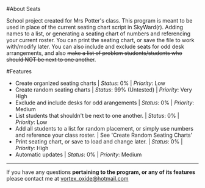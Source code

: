#About Seats

School project created for Mrs Potter's class. This program is meant to be used in place of the current seating chart script in SkyWard(r). Adding names to a list, or generating a seating chart of numbers and referencing your current roster. You can print the seating chart, or save the file to work with/modify later. You can also include and exclude seats for odd desk  arrangements, and also ~~make a list of problem students/students who should NOT be next to one another~~.

#Features

- Create organized seating charts                                                    | _Status_: 0% | _Priority_: Low
- Create random seating charts                                                       | _Status_: 99% (Untested) | _Priority_: Very High
- Exclude and include desks for odd arangements                                      | _Status_: 0% | _Priority_: Medium
- List students that shouldn't be next to one another.        | _Status_: 0% | _Priority_: Low
- Add all students to a list for random placement, or simply use numbers and reference your class roster. | See 'Create Random Seating Charts'
- Print seating chart, or save to load and change later.                             | _Status_: 0% | _Priority_: High
- Automatic updates                                                                  | _Status_: 0% | _Priority_: Medium

<hr>

If you have any questions __pertaining to the program, or any of its features__ please contact me at vortex_oxide@hotmail.com
